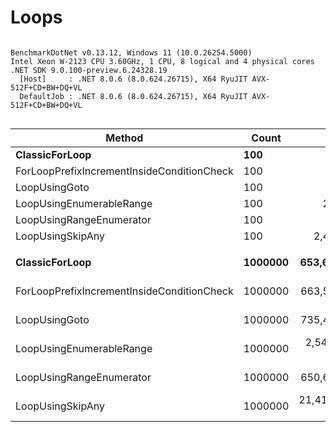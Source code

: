 # Loops




```

BenchmarkDotNet v0.13.12, Windows 11 (10.0.26254.5000)
Intel Xeon W-2123 CPU 3.60GHz, 1 CPU, 8 logical and 4 physical cores
.NET SDK 9.0.100-preview.6.24328.19
  [Host]     : .NET 8.0.6 (8.0.624.26715), X64 RyuJIT AVX-512F+CD+BW+DQ+VL
  DefaultJob : .NET 8.0.6 (8.0.624.26715), X64 RyuJIT AVX-512F+CD+BW+DQ+VL


```
| Method                                     | Count   | Mean             | Error          | StdDev         | Median           | Ratio | RatioSD |
|------------------------------------------- |-------- |-----------------:|---------------:|---------------:|-----------------:|------:|--------:|
| **ClassicForLoop**                             | **100**     |         **69.92 ns** |       **1.330 ns** |       **1.179 ns** |         **69.47 ns** |  **1.00** |    **0.00** |
| ForLoopPrefixIncrementInsideConditionCheck | 100     |         73.15 ns |       1.471 ns |       3.290 ns |         71.98 ns |  1.04 |    0.04 |
| LoopUsingGoto                              | 100     |         78.36 ns |       1.349 ns |       1.196 ns |         78.00 ns |  1.12 |    0.03 |
| LoopUsingEnumerableRange                   | 100     |        280.46 ns |       5.231 ns |       4.893 ns |        281.44 ns |  4.02 |    0.09 |
| LoopUsingRangeEnumerator                   | 100     |         76.71 ns |       1.639 ns |       4.729 ns |         75.86 ns |  1.16 |    0.07 |
| LoopUsingSkipAny                           | 100     |      2,421.20 ns |      66.377 ns |     191.513 ns |      2,399.12 ns | 33.22 |    2.31 |
|                                            |         |                  |                |                |                  |       |         |
| **ClassicForLoop**                             | **1000000** |    **653,696.34 ns** |  **12,174.939 ns** |  **20,673.970 ns** |    **650,860.79 ns** |  **1.00** |    **0.00** |
| ForLoopPrefixIncrementInsideConditionCheck | 1000000 |    663,523.77 ns |  13,018.490 ns |  33,136.214 ns |    654,743.95 ns |  1.03 |    0.06 |
| LoopUsingGoto                              | 1000000 |    735,450.62 ns |  12,494.472 ns |  10,433.450 ns |    735,412.60 ns |  1.11 |    0.04 |
| LoopUsingEnumerableRange                   | 1000000 |  2,546,854.69 ns |  32,810.804 ns |  43,801.481 ns |  2,541,549.22 ns |  3.89 |    0.16 |
| LoopUsingRangeEnumerator                   | 1000000 |    650,641.05 ns |  12,834.649 ns |  13,732.930 ns |    649,753.71 ns |  0.99 |    0.04 |
| LoopUsingSkipAny                           | 1000000 | 21,412,228.94 ns | 424,269.928 ns | 594,767.184 ns | 21,204,153.12 ns | 32.71 |    0.92 |
